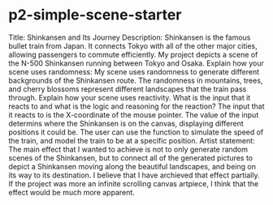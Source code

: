 # p2-simple-scene-starter

Title: Shinkansen and Its Journey
Description: Shinkansen is the famous bullet train from Japan. It connects Tokyo with all of the other major cities, allowing passengers to commute efficiently. My project depicts a scene of the N-500 Shinkansen running between Tokyo and Osaka. 
Explain how your scene uses randomness: My scene uses randomness to generate different backgrounds of the Shinkansen route. The randomness in mountains, trees, and cherry blossoms represent different landscapes that the train pass through. 
Explain how your scene uses reactivity. What is the input that it reacts to and what is the logic and reasoning for the reaction? The input that it reacts to is the X-coordinate of the mouse pointer. The value of the input determins where the Shinkansen is on the canvas, displaying different positions it could be. The user can use the function to simulate the speed of the train, and model the train to be at a specific position.
Artist statement: The main effect that I wanted to achieve is not to only generate random scenes of the Shinkansen, but to connect all of the generated pictures to depict a Shinkansen moving along the beautiful landscapes, and being on its way to its destination. I believe that I have archieved that effect partially. If the project was more an infinite scrolling canvas artpiece, I think that the effect would be much more apparent. 